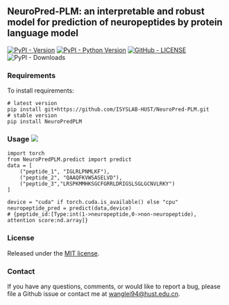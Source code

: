 ## NeuroPred-PLM: an interpretable and robust model for prediction of neuropeptides by protein language model
[![PyPI - Version](https://img.shields.io/pypi/v/NeuroPredPLM.svg?style=flat)](https://pypi.org/project/NeuroPredPLM/) [![PyPI - Python Version](https://img.shields.io/pypi/pyversions/NeuroPredPLM.svg)](https://pypi.org/project/NeuroPredPLM/) [![GitHub - LICENSE](https://img.shields.io/github/license/isyslab-hust/NeuroPred-PLM.svg?style=flat)](./LICENSE) ![PyPI - Downloads](https://img.shields.io/pypi/dm/NeuroPredPLM)


### Requirements
To install requirements:

```
# latest version
pip install git+https://github.com/ISYSLAB-HUST/NeuroPred-PLM.git
# stable version
pip install NeuroPredPLM
```
### Usage [<img src="https://colab.research.google.com/assets/colab-badge.svg">](https://colab.research.google.com/github/ISYSLAB-HUST/NeuroPred-PLM/blob/master/notebook/NeuroPred_PLM_test.ipynb)


```
import torch
from NeuroPredPLM.predict import predict
data = [
    ("peptide_1", "IGLRLPNMLKF"),
    ("peptide_2", "QAAQFKVWSASELVD"),
    ("peptide_3","LRSPKMMHKSGCFGRRLDRIGSLSGLGCNVLRKY")
]

device = "cuda" if torch.cuda.is_available() else "cpu" 
neuropeptide_pred = predict(data,device)
# {peptide_id:[Type:int(1->neuropeptide,0->non-neuropeptide), attention score:nd.array]}
```
### License
Released under the [MIT license](LICENSE).

### Contact
If you have any questions, comments, or would like to report a bug, please file a Github issue or contact me at wanglei94@hust.edu.cn.